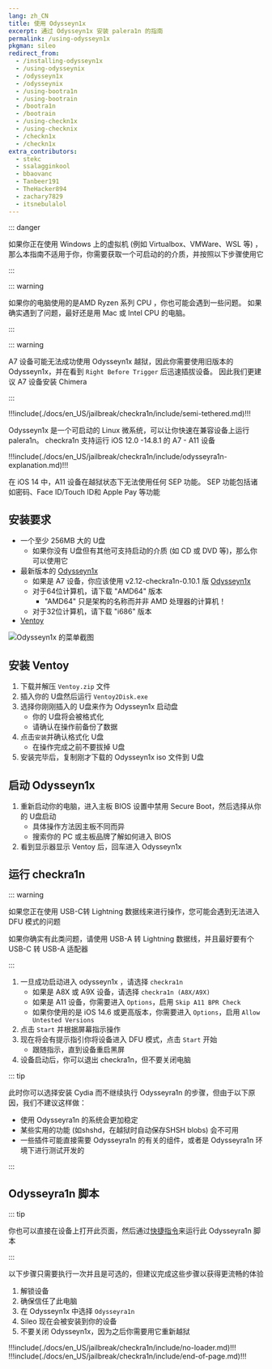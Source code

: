 ```yaml
---
lang: zh_CN
title: 使用 Odysseyn1x
excerpt: 通过 Odysseyn1x 安装 palera1n 的指南
permalink: /using-odysseyn1x
pkgman: sileo
redirect_from:
  - /installing-odysseyn1x
  - /using-odysseynix
  - /odysseyn1x
  - /odysseynix
  - /using-bootra1n
  - /using-bootrain
  - /bootra1n
  - /bootrain
  - /using-checkn1x
  - /using-checknix
  - /checkn1x
  - /checkn1x
extra_contributors:
  - stekc
  - ssalagginkool
  - bbaovanc
  - Tanbeer191
  - TheHacker894
  - zachary7829
  - itsnebulalol
---
```


::: danger

如果你正在使用 Windows 上的虚拟机 (例如 Virtualbox、VMWare、WSL 等) ，那么本指南不适用于你，你需要获取一个可启动的的介质，并按照以下步骤使用它

:::

::: warning

如果你的电脑使用的是AMD Ryzen 系列 CPU ，你也可能会遇到一些问题。 如果确实遇到了问题，最好还是用 Mac 或 Intel CPU 的电脑。

:::

::: warning

A7 设备可能无法成功使用 Odysseyn1x 越狱，因此你需要使用旧版本的 Odysseyn1x，并在看到 `Right Before Trigger` 后迅速插拔设备。 因此我们更建议 A7 设备<router-link to="/installing-chimera">安装 Chimera</router-link>

:::

!!!include(./docs/en_US/jailbreak/checkra1n/include/semi-tethered.md)!!!

Odysseyn1x 是一个可启动的 Linux 微系统，可以让你快速在兼容设备上运行 palera1n。 checkra1n 支持运行 iOS 12.0 -14.8.1 的 A7 - A11 设备

!!!include(./docs/en_US/jailbreak/checkra1n/include/odysseyra1n-explanation.md)!!!

在 iOS 14 中，A11 设备在越狱状态下无法使用任何 SEP 功能。 SEP 功能包括诸如密码、Face ID/Touch ID和 Apple Pay 等功能

## 安装要求

- 一个至少 256MB 大的 U盘
  - 如果你没有 U盘但有其他可支持启动的介质 (如 CD 或 DVD 等)，那么你可以使用它
- 最新版本的 [Odysseyn1x](https://github.com/raspberryenvoie/odysseyn1x/releases)
  - 如果是 A7 设备，你应该使用 v2.12-checkra1n-0.10.1 版 [Odysseyn1x](https://github.com/raspberryvonie/odysseyn1x/releases/tag/v2.12-checkra1n-0.10.1)
  - 对于64位计算机，请下载 "AMD64" 版本
    - "AMD64" 只是架构的名称而并非 AMD 处理器的计算机！
  - 对于32位计算机，请下载 "i686" 版本
- [Ventoy](https://github.com/ventoy/Ventoy/releases)

![Odysseyn1x 的菜单截图](/assets/images/Odyseyn1x.png)

## 安装 Ventoy

1. 下载并解压 `Ventoy.zip` 文件
2. 插入你的 U盘然后运行 `Ventoy2Disk.exe`
3. 选择你刚刚插入的 U盘来作为 Odysseyn1x 启动盘
   - 你的 U盘将会被格式化
   - 请确认在操作前备份了数据
4. 点击`安装`并确认格式化 U盘
   - 在操作完成之前不要拔掉 U盘
5. 安装完毕后，复制刚才下载的 Odysseyn1x iso 文件到 U盘

## 启动 Odysseyn1x

1. 重新启动你的电脑，进入主板 BIOS 设置中禁用 Secure Boot，然后选择从你的 U盘启动
   - 具体操作方法因主板不同而异
   - 搜索你的 PC 或主板品牌了解如何进入 BIOS
2. 看到显示器显示 Ventoy 后，回车进入 Odysseyn1x

## 运行 checkra1n

::: warning

如果您正在使用 USB-C转 Lightning 数据线来进行操作，您可能会遇到无法进入DFU 模式的问题

如果你确实有此类问题，请使用 USB-A 转 Lightning 数据线，并且最好要有个 USB-C 转 USB-A 适配器

:::

1. 一旦成功启动进入 odysseyn1x ，请选择 `checkra1n`
   - 如果是 A8X 或 A9X 设备，请选择 `checkra1n (A8X/A9X)`
   - 如果是 A11 设备，你需要进入 `Options`，启用 `Skip A11 BPR Check`
   - 如果你使用的是 iOS 14.6 或更高版本，你需要进入 `Options`，启用 `Allow Untested Versions`
2. 点击 `Start` 并根据屏幕指示操作
3. 现在将会有提示指引你将设备进入 <router-link to="/faq/#what-is-dfu-mode">DFU 模式</router-link>，点击 `Start` 开始
   - 跟随指示，直到设备重启黑屏
4. 设备启动后，你可以退出 checkra1n，但不要关闭电脑

<!--Will probably make this better later on but this will work for now-->

::: tip

此时你可以选择安装 Cydia 而不继续执行 Odysseyra1n 的步骤，但由于以下原因，我们不建议这样做：

- 使用 Odysseyra1n 的系统会更加稳定
- 某些实用的功能 (如shshd，在越狱时自动保存SHSH blobs) 会不可用
- 一些插件可能直接需要 Odysseyra1n 的有关的组件，或者是 Odysseyra1n 环境下进行测试开发的

:::

## Odysseyra1n 脚本

::: tip

你也可以直接在设备上打开此页面，然后通过[快捷指令](https://www.icloud.com/shortcuts/8d4e206d568d4aadb624b2a6191a3771)来运行此 Odysseyra1n 脚本

:::

以下步骤只需要执行一次并且是可选的，但建议完成这些步骤以获得更流畅的体验

1. 解锁设备
2. 确保信任了此电脑
3. 在 Odysseyn1x 中选择 `Odysseyra1n`
4. Sileo 现在会被安装到你的设备
5. 不要关闭 Odysseyn1x，因为之后你需要用它重新越狱

!!!include(./docs/en_US/jailbreak/checkra1n/include/no-loader.md)!!!
!!!include(./docs/en_US/jailbreak/checkra1n/include/end-of-page.md)!!!
